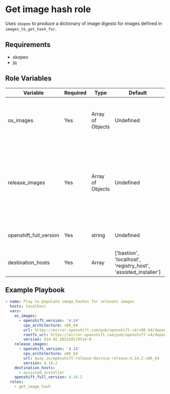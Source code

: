 # Get image hash role

Uses `skopeo` to produce a dictionary of image digests for images defined in `images_to_get_hash_for`.

## Requirements

- skopeo
- jq


## Role Variables

| Variable                      | Required  | Type             | Default   | Description
| ----------------------------- | --------- | ---------------- | --------- | -----------
| os_images                     | Yes       | Array of Objects  | Undefined | Used by assisted installer to populate values the version which can be used. |
| release_images                | Yes       | Array of Objects  | Undefined | Used by agent based installer to find the image to extract the installer from. It is also used by assisted installer to populate the version which can be used. |
| openshift_full_version        | Yes       | string            | Undefined | used to select the correct release_images entry to fetch. |
| destination_hosts             | Yes       | Array  | ['bastion', 'localhost', 'registry_host', 'assisted_installer'] | the hosts to put the resulting `image_hashes`.



## Example Playbook

```yaml
- name: Play to populate image_hashes for relevant images
  hosts: localhost
  vars:
    os_images:
      - openshift_version: '4.14'
        cpu_architecture: x86_64
        url: https://mirror.openshift.com/pub/openshift-v4/x86_64/dependencies/rhcos/4.14/4.14.0/rhcos-4.14.0-x86_64-live.x86_64.iso
        rootfs_url: https://mirror.openshift.com/pub/openshift-v4/dependencies/rhcos/4.14/4.14.0/rhcos-4.14.0-x86_64-live-rootfs.x86_64.img
        version: 414.92.202310170514-0
    release_images:
      - openshift_version: '4.14'
        cpu_architecture: x86_64
        url: quay.io/openshift-release-dev/ocp-release:4.14.2-x86_64
        version: 4.14.2
    destination_hosts:
      - assisted_installer
    openshift_full_version: 4.14.2
  roles:
    - get_image_hash
```
